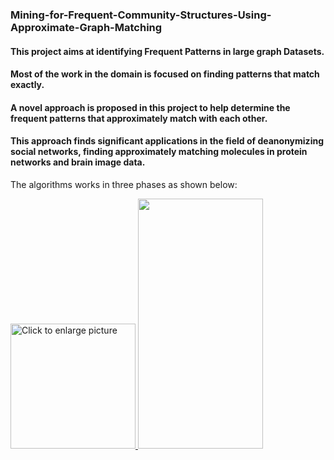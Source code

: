 ### Mining-for-Frequent-Community-Structures-Using-Approximate-Graph-Matching
#### This project aims at identifying Frequent Patterns in large graph Datasets.
#### Most of the work in the domain is focused on finding patterns that match exactly. 
#### A novel approach is proposed in this project to help determine the frequent patterns that approximately match with each other. 
#### This approach finds significant applications in the field of deanonymizing social networks, finding approximately matching molecules in protein networks and brain image data.

The algorithms works in three phases as shown below:

<a href="https://drive.google.com/uc?export=view&id=1sSDOCDaWGq4g7q4Gm1laO7wipAusrOPe"><img src="https://drive.google.com/uc?export=view&id=1sSDOCDaWGq4g7q4Gm1laO7wipAusrOPe" style="width:200; height: auto" title="Click to enlarge picture" />
<img src="https://drive.google.com/uc?export=view&id=1sSDOCDaWGq4g7q4Gm1laO7wipAusrOPe" data-canonical-src="https://drive.google.com/uc?export=view&id=1sSDOCDaWGq4g7q4Gm1laO7wipAusrOPe" width="200" height="400" />
